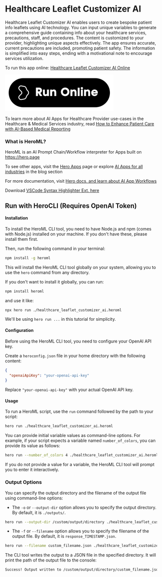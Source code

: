 # Healthcare Leaflet Customizer AI

Healthcare Leaflet Customizer AI enables users to create bespoke patient info leaflets using AI technology. You can input unique variables to generate a comprehensive guide containing info about your healthcare services, precautions, staff, and procedures. The content is customized to your provider, highlighting unique aspects effectively. The app ensures accurate, current precautions are included, promoting patient safety. The information is simplified into easy steps, ending with a motivational note to encourage services utilization.

To run this app online: [Healthcare Leaflet Customizer AI Online](https://hero.page/app/healthcare-leaflet-customizer-ai-customized-ai-healthcare-leaflets/50IO5rmm0de9hGScc4qp)

[![Run Healthcare Leaflet Customizer AI Online](/assets/run.svg)](https://hero.page/app/healthcare-leaflet-customizer-ai-customized-ai-healthcare-leaflets/50IO5rmm0de9hGScc4qp)

To learn more about AI Apps for Healthcare Provider use-cases in the Healthcare & Medical Services industry, read [How to Enhance Patient Care with AI-Based Medical Reporting](https://hero.page/blog/ai/healthcare-and-medical-services/how-to-enhance-patient-care-with-ai-based-medical-reporting/170942)

### What is HeroML?
HeroML is an AI Prompt Chain/Workflow interpreter for Apps built on https://hero.page 

To see other apps, visit the [Hero Apps](https://hero.page/apps) page or explore [AI Apps for all industries](https://hero.page/blog) in the blog section

For more documentation, visit [Hero docs, and learn about AI App Workflows](https://hero.page/tutorials/introduction-to-heroml)

Download [VSCode Syntax Highlighter Ext. here](https://marketplace.visualstudio.com/items?itemName=hero-page.heroml)

## Run with HeroCLI (Requires OpenAI Token)

#### Installation

To install the HeroML CLI tool, you need to have Node.js and npm (comes with Node.js) installed on your machine. If you don't have these, please install them first. 

Then, run the following command in your terminal:

```bash
npm install -g heroml
```

This will install the HeroML CLI tool globally on your system, allowing you to use the `hero` command from any directory.

If you don't want to install it globally, you can run:

```bash
npm install heroml
```

and use it like:

```bash
npx hero run ./healthcare_leaflet_customizer_ai.heroml
```

We'll be using `hero run ...` in this tutorial for simplicity.

#### Configuration

Before using the HeroML CLI tool, you need to configure your OpenAI API key. 

Create a `heroconfig.json` file in your home directory with the following content:

```json
{
  "openaiApiKey": "your-openai-api-key"
}
```

Replace `"your-openai-api-key"` with your actual OpenAI API key.

#### Usage

To run a HeroML script, use the `run` command followed by the path to your script:

```bash
hero run ./healthcare_leaflet_customizer_ai.heroml
```

You can provide initial variable values as command-line options. For example, if your script expects a variable named `number_of_colors`, you can provide its value as follows:

```bash
hero run --number_of_colors 4 ./healthcare_leaflet_customizer_ai.heroml
```

If you do not provide a value for a variable, the HeroML CLI tool will prompt you to enter it interactively.

### Output Options

You can specify the output directory and the filename of the output file using command-line options:

- The `-o` or `--output-dir` option allows you to specify the output directory. By default, it is `./outputs/`.

```bash
hero run --output-dir /custom/output/directory ./healthcare_leaflet_customizer_ai.heroml
```

- The `-f` or `--filename` option allows you to specify the filename of the output file. By default, it is `response_TIMESTAMP.json`.

```bash
hero run --filename custom_filename.json ./healthcare_leaflet_customizer_ai.heroml
```

The CLI tool writes the output to a JSON file in the specified directory. It will print the path of the output file to the console:

```bash
Success! Output written to /custom/output/directory/custom_filename.json
```

